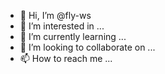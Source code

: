- 👋 Hi, I’m @fly-ws
- 👀 I’m interested in ...
- 🌱 I’m currently learning ...
- 💞️ I’m looking to collaborate on ...
- 📫 How to reach me ...

<!---
fly-ws/fly-ws is a ✨ special ✨ repository because its `README.md` (this file) appears on your GitHub profile.
You can click the Preview link to take a look at your changes.
--->
